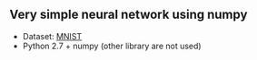 Very simple neural network using numpy
----
- Dataset: [MNIST](http://yann.lecun.com/exdb/mnist/)
- Python 2.7 + numpy (other library are not used)
